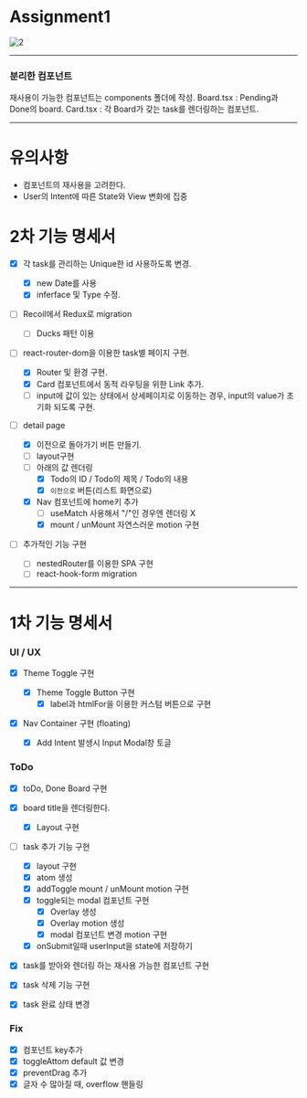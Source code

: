 # Assignment1

![2](https://user-images.githubusercontent.com/73521518/216703565-8a265f14-f85c-463b-ab19-b5b602dc93c3.PNG)

---

### 분리한 컴포넌트

재사용이 가능한 컴포넌트는 components 폴더에 작성.
Board.tsx : Pending과 Done의 board.
Card.tsx : 각 Board가 갖는 task를 렌더링하는 컴포넌트.

---

# 유의사항

- 컴포넌트의 재사용을 고려한다.
- User의 Intent에 따른 State와 View 변화에 집중

# 2차 기능 명세서

- [x] 각 task를 관리하는 Unique한 id 사용하도록 변경.

  - [x] new Date를 사용
  - [x] inferface 및 Type 수정.

- [ ] Recoil에서 Redux로 migration

  - [ ] Ducks 패턴 이용

- [ ] react-router-dom을 이용한 task별 페이지 구현.

  - [x] Router 및 환경 구현.
  - [x] Card 컴포넌트에서 동적 라우팅을 위한 Link 추가.
  - [ ] input에 값이 있는 상태에서 상세페이지로 이동하는 경우, input의 value가 초기화 되도록 구현.

- [ ] detail page

  - [x] 이전으로 돌아가기 버튼 만들기.
  - [ ] layout구현
  - [ ] 아래의 값 렌더링
    - [x] Todo의 ID / Todo의 제목 / Todo의 내용
    - [x] `이전으로` 버튼(리스트 화면으로)
  - [x] Nav 컴포넌트에 home키 추가
    - [ ] useMatch 사용해서 "/"인 경우엔 렌더링 X
    - [x] mount / unMount 자연스러운 motion 구현

- [ ] 추가적인 기능 구현
  - [ ] nestedRouter를 이용한 SPA 구현
  - [ ] react-hook-form migration

---

# 1차 기능 명세서

### UI / UX

- [x] Theme Toggle 구현

  - [x] Theme Toggle Button 구현
    - [x] label과 htmlFor을 이용한 커스텀 버튼으로 구현

- [x] Nav Container 구현 (floating)
  - [x] Add Intent 발생시 Input Modal창 토글

### ToDo

- [x] toDo, Done Board 구현
- [x] board title을 렌더링한다.

  - [x] Layout 구현

- [ ] task 추가 기능 구현

  - [x] layout 구현
  - [x] atom 생성
  - [x] addToggle mount / unMount motion 구현
  - [x] toggle되는 modal 컴포넌트 구현
    - [x] Overlay 생성
    - [x] Overlay motion 생성
    - [x] modal 컴포넌트 변경 motion 구현
  - [x] onSubmit일때 userInput을 state에 저장하기

- [x] task를 받아와 렌더링 하는 재사용 가능한 컴포넌트 구현
- [x] task 삭제 기능 구현
- [x] task 완료 상태 변경

### Fix

- [x] 컴포넌트 key추가
- [x] toggleAttom default 값 변경
- [x] preventDrag 추가
- [x] 글자 수 많아질 때, overflow 핸들링
